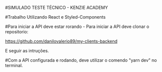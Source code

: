 #SIMULADO TESTE TÉCNICO - KENZIE ACADEMY

#Trabalho Utilizando React e Styled-Components

#Para iniciar a API deve estar rorando - Para iniciar a API deve clonar o repositorio:

https://github.com/danilovalerio89/my-clients-backend

E seguir as intruções.

#Com a API configurada e rodando, deve utilizar o comendo "yarn dev" no terminal.
